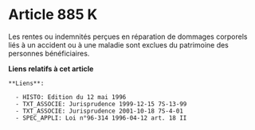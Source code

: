 # Article 885 K

Les rentes ou indemnités perçues en réparation de dommages corporels liés à un accident ou à une maladie sont exclues du
patrimoine des personnes bénéficiaires.

**Liens relatifs à cet article**

	**Liens**:

	  - HISTO: Edition du 12 mai 1996
	  - TXT_ASSOCIE: Jurisprudence 1999-12-15 7S-13-99
	  - TXT_ASSOCIE: Jurisprudence 2001-10-18 7S-4-01
	  - SPEC_APPLI: Loi n°96-314 1996-04-12 art. 18 II
